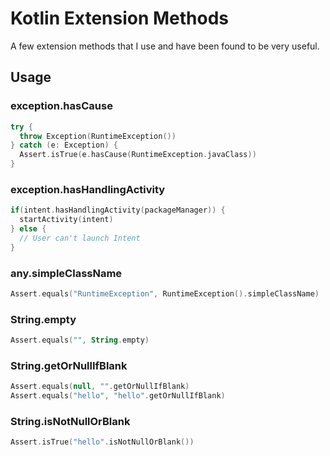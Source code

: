 # Kotlin Extension Methods

A few extension methods that I use and have been found to be very useful.

## Usage
### exception.hasCause
```kotlin
try {
  throw Exception(RuntimeException())
} catch (e: Exception) {
  Assert.isTrue(e.hasCause(RuntimeException.javaClass))
}
```

### exception.hasHandlingActivity
```kotlin
if(intent.hasHandlingActivity(packageManager)) {
  startActivity(intent)
} else {
  // User can't launch Intent
}
```

### any.simpleClassName
```kotlin
Assert.equals("RuntimeException", RuntimeException().simpleClassName)
```

### String.empty
```kotlin
Assert.equals("", String.empty)
```

### String.getOrNullIfBlank
```kotlin
Assert.equals(null, "".getOrNullIfBlank)
Assert.equals("hello", "hello".getOrNullIfBlank)
```

### String.isNotNullOrBlank
```kotlin
Assert.isTrue("hello".isNotNullOrBlank())
```
